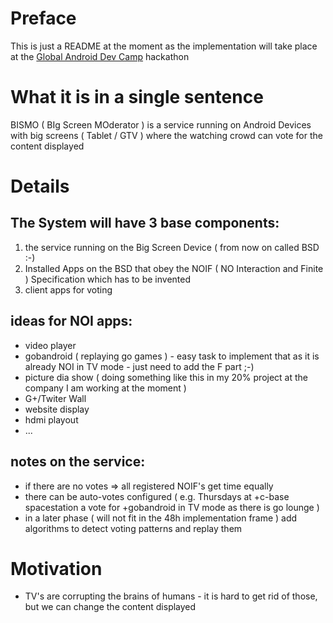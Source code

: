 Preface
=======

This is just a README at the moment as the implementation will take place at the [Global Android Dev Camp](https://plus.google.com/102283760516132651199) hackathon


What it is in a single sentence
===============================

BISMO ( BIg Screen MOderator ) is a service running on Android Devices with big screens ( Tablet / GTV ) where the watching crowd can vote for the content displayed

Details
=======

The System will have 3 base components:
---------------------------------------
 1. the service running on the Big Screen Device ( from now on called BSD :-)
 2. Installed Apps on the BSD that obey the NOIF ( NO Interaction and Finite ) Specification which has to be invented
 3. client apps for voting


ideas for NOI apps:
-------------------

 * video player
 * gobandroid ( replaying go games ) - easy task to implement that as it is already NOI in TV mode - just need to add the F part ;-)
 * picture dia show ( doing something like this in my 20% project at the company I am working at the moment )
 * G+/Twiter Wall
 * website display
 * hdmi playout
 * ...

notes on the service:
---------------------

 * if there are no votes => all registered NOIF's get time equally 
 * there can be auto-votes configured ( e.g. Thursdays at +c-base spacestation a vote for +gobandroid in TV mode as there is go lounge )
 * in a later phase ( will not fit in the 48h implementation frame ) add algorithms to detect voting patterns and replay them 


Motivation
==========

 * TV's are corrupting the brains of humans - it is hard to get rid of those, but we can change the content displayed